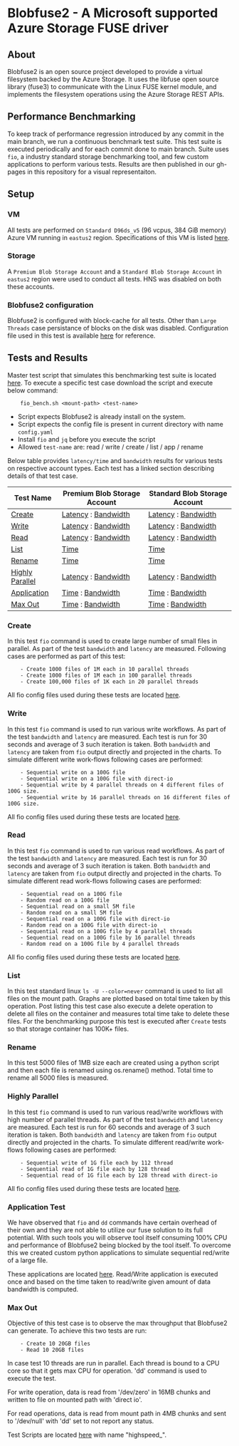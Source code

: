 # Blobfuse2 - A Microsoft supported Azure Storage FUSE driver
## About
Blobfuse2 is an open source project developed to provide a virtual filesystem backed by the Azure Storage. It uses the libfuse open source library (fuse3) to communicate with the Linux FUSE kernel module, and implements the filesystem operations using the Azure Storage REST APIs.

## Performance Benchmarking
To keep track of performance regression introduced by any commit in the main branch, we run a continuous benchmark test suite. This test suite is executed periodically and for each commit done to main branch. Suite uses `fio`, a industry standard storage benchmarking tool, and few custom applications to perform various tests. Results are then published in our gh-pages in this repository for a visual representaiton.

## Setup
### VM
All tests are performed on `Standard D96ds_v5` (96 vcpus, 384 GiB memory) Azure VM running in `eastus2` region. Specifications of this VM is listed [here](https://learn.microsoft.com/en-us/azure/virtual-machines/ddv5-ddsv5-series#ddsv5-series). 

### Storage
A `Premium Blob Storage Account` and a `Standard Blob Storage Account` in `eastus2` region were used to conduct all tests. HNS was disabled on both these accounts.

### Blobfuse2 configuration
Blobfuse2 is configured with block-cache for all tests. Other than `Large Threads` case persistance of blocks on the disk was disabled. Configuration file used in this test is available [here](https://github.com/Azure/azure-storage-fuse/blob/vibhansa/perftestrunner/testdata/config/azure_block_bench.yaml) for reference.


## Tests and Results
Master test script that simulates this benchmarking test suite is located [here](https://github.com/Azure/azure-storage-fuse/tree/vibhansa/perftestrunner/perf_testing/scripts/fio_bench.sh). To execute a specific test case download the script and execute below command:
```
    fio_bench.sh <mount-path> <test-name>
```
- Script expects Blobfuse2 is already install on the system.
- Script expects the config file is present in current directory with name `config.yaml`
- Install `fio` and `jq` before you execute the script
- Allowed `test-name` are: read / write / create / list / app / rename

Below table provides `latency/time` and `bandwidth` results for various tests on respective account types. Each test has a linked section describing details of that test case.


| Test Name | Premium Blob Storage Account | Standard Blob Storage Account |
| ----------- | -------------- | ----------- |
| [Create](https://azure.github.io/azure-storage-fuse/#create)    |  [Latency](https://azure.github.io/azure-storage-fuse/premium/latency/create/) : [Bandwidth](https://azure.github.io/azure-storage-fuse/premium/bandwidth/create/)  |  [Latency](https://azure.github.io/azure-storage-fuse/standard/latency/create/) : [Bandwidth](https://azure.github.io/azure-storage-fuse/standard/bandwidth/create/) |
| [Write](https://azure.github.io/azure-storage-fuse/#write)     |  [Latency](https://azure.github.io/azure-storage-fuse/premium/latency/write/) : [Bandwidth](https://azure.github.io/azure-storage-fuse/premium/bandwidth/write/)   | [Latency](https://azure.github.io/azure-storage-fuse/standard/latency/write/) : [Bandwidth](https://azure.github.io/azure-storage-fuse/standard/bandwidth/write/) |
| [Read](https://azure.github.io/azure-storage-fuse/#read)     |  [Latency](https://azure.github.io/azure-storage-fuse/premium/latency/read/) : [Bandwidth](https://azure.github.io/azure-storage-fuse/premium/bandwidth/read/)    |  [Latency](https://azure.github.io/azure-storage-fuse/standard/latency/read/) : [Bandwidth](https://azure.github.io/azure-storage-fuse/standard/bandwidth/read/) |
| [List](https://azure.github.io/azure-storage-fuse/#list)      |  [Time](https://azure.github.io/azure-storage-fuse/premium/time/list/)         |  [Time](https://azure.github.io/azure-storage-fuse/standard/time/list/)    |
| [Rename](https://azure.github.io/azure-storage-fuse/#rename)    |  [Time](https://azure.github.io/azure-storage-fuse/premium/time/rename/)       |  [Time](https://azure.github.io/azure-storage-fuse/standard/time/rename/)   |
| [Highly Parallel]([https://azure.github.io/azure-storage-fuse/#high-parallel](https://azure.github.io/azure-storage-fuse/#highly-parallel)) |  [Latency](https://azure.github.io/azure-storage-fuse/premium/latency/highlyparallel/) : [Bandwidth](https://azure.github.io/azure-storage-fuse/premium/bandwidth/highlyparallel/)  | [Latency](https://azure.github.io/azure-storage-fuse/standard/latency/highlyparallel/) : [Bandwidth](https://azure.github.io/azure-storage-fuse/standard/bandwidth/highlyparallel/) |
| [Application](https://azure.github.io/azure-storage-fuse/#application-test)       |  [Time](https://azure.github.io/azure-storage-fuse/premium/time/app/) : [Bandwidth](https://azure.github.io/azure-storage-fuse/premium/bandwidth/app/) |  [Time](https://azure.github.io/azure-storage-fuse/standard/time/app/) : [Bandwidth](https://azure.github.io/azure-storage-fuse/standard/bandwidth/app/) |
| [Max Out](https://azure.github.io/azure-storage-fuse/#max-out)       |  [Time](https://azure.github.io/azure-storage-fuse/premium/time/highapp/) : [Bandwidth](https://azure.github.io/azure-storage-fuse/premium/bandwidth/highapp/) |  [Time](https://azure.github.io/azure-storage-fuse/standard/time/highapp/) : [Bandwidth](https://azure.github.io/azure-storage-fuse/standard/bandwidth/highapp/) |



### Create
In this test `fio` command is used to create large number of small files in parallel. As part of the test `bandwidth` and `latency` are measured. Following cases are performed as part of this test:
```
    - Create 1000 files of 1M each in 10 parallel threads
    - Create 1000 files of 1M each in 100 parallel threads
    - Create 100,000 files of 1K each in 20 parallel threads
```
All fio config files used during these tests are located [here](https://github.com/Azure/azure-storage-fuse/tree/vibhansa/perftestrunner/perf_testing/config/create).

### Write
In this test `fio` command is used to run various write workflows. As part of the test `bandwidth` and `latency` are measured. Each test is run for 30 seconds and average of 3 such iteration is taken. Both `bandwidth` and `latency` are taken from `fio` output directly and projected in the charts. To simulate different write work-flows following cases are performed:
```
    - Sequential write on a 100G file
    - Sequential write on a 100G file with direct-io
    - Sequential write by 4 parallel threads on 4 different files of 100G size.
    - Sequential write by 16 parallel threads on 16 different files of 100G size.
```
All fio config files used during these tests are located [here](https://github.com/Azure/azure-storage-fuse/tree/vibhansa/perftestrunner/perf_testing/config/write).

### Read
In this test `fio` command is used to run various read workflows. As part of the test `bandwidth` and `latency` are measured. Each test is run for 30 seconds and average of 3 such iteration is taken. Both `bandwidth` and `latency` are taken from `fio` output directly and projected in the charts. To simulate different read work-flows following cases are performed:
```
    - Sequential read on a 100G file
    - Random read on a 100G file
    - Sequential read on a small 5M file
    - Random read on a small 5M file
    - Sequential read on a 100G file with direct-io
    - Random read on a 100G file with direct-io
    - Sequential read on a 100G file by 4 parallel threads
    - Sequential read on a 100G file by 16 parallel threads
    - Random read on a 100G file by 4 parallel threads
```
All fio config files used during these tests are located [here](https://github.com/Azure/azure-storage-fuse/tree/vibhansa/perftestrunner/perf_testing/config/read).

### List
In this test standard linux `ls -U --color=never` command is used to list all files on the mount path. Graphs are plotted based on total time taken by this operation. Post listing this test case also execute a delete operation to delete all files on the container and measures total time take to delete these files.
For the benchmarking purpose this test is executed after `Create` tests so that storage container has 100K+ files.

### Rename
In this test 5000 files of 1MB size each are created using a python script and then each file is renamed using os.rename() method. Total time to rename all 5000 files is measured. 

### Highly Parallel
In this test `fio` command is used to run various read/write workflows with high number of parallel threads. As part of the test `bandwidth` and `latency` are measured. Each test is run for 60 seconds and average of 3 such iteration is taken. Both `bandwidth` and `latency` are taken from `fio` output directly and projected in the charts. To simulate different read/write work-flows following cases are performed:
```
    - Sequential write of 1G file each by 112 thread
    - Sequential read of 1G file each by 128 thread
    - Sequential read of 1G file each by 128 thread with direct-io
```
All fio config files used during these tests are located [here](https://github.com/Azure/azure-storage-fuse/tree/vibhansa/perftestrunner/perf_testing/config/high_threads).

### Application Test
We have observed that `fio` and `dd` commands have certain overhead of their own and they are not able to utilize our fuse solution to its full potential. With such tools you will observe tool itself consuming 100% CPU and performance of Blobfuse2 being blocked by the tool itself. To overcome this we created custom python applications to simulate sequential red/write of a large file. 

These applications are located [here](https://github.com/Azure/azure-storage-fuse/tree/vibhansa/perftestrunner/perf_testing/scripts/). 
Read/Write application is executed once and based on the time taken to read/write given amount of data bandwidth is computed. 

### Max Out
Objective of this test case is to observe the max throughput that Blobfuse2 can generate. To achieve this two tests are run:
```
    - Create 10 20GB files
    - Read 10 20GB files
```

In case test 10 threads are run in parallel. Each thread is bound to a CPU core so that it gets max CPU for operation. 'dd' command is used to execute the test.

For write operation, data is read from '/dev/zero' in 16MB chunks and written to file on mounted path with 'direct io'. 

For read operations, data is read from mount path in 4MB chunks and sent to '/dev/null' with 'dd' set to not report any status. 

Test Scripts are located [here](https://github.com/Azure/azure-storage-fuse/tree/vibhansa/perftestrunner/perf_testing/scripts/) with name "highspeed_".
